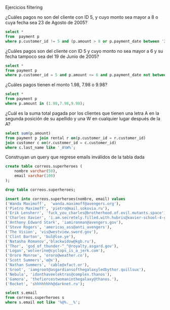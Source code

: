 Ejercicios filtering 

¿Cuáles pagos no son del cliente con ID 5, y cuyo monto sea mayor a 8 o cuya fecha sea 23 de Agosto de 2005?

```sql
select *
from  payment p 
where p.customer_id != 5 and (p.amount > 8 or p.payment_date between '2005-08-23 00:00:00' and '2005-08-23 23:59:59');
```

¿Cuáles pagos son del cliente con ID 5 y cuyo monto no sea mayor a 6 y su fecha tampoco sea del 19 de Junio de 2005?

```sql
select *
from payment p
where p.customer_id = 5 and p.amount <= 6 and p.payment_date not between '2005-06-19 00:00:00' and '2005-06-19 23:59:59';
```


¿Cuáles pagos tienen el monto 1.98, 7.98 o 9.98?

```sql
select *
from payment p
where p.amount in (1.98,7.98,9.98);
```

¿Cuál es la suma total pagada por los clientes que tienen una letra A en la segunda posición de su apellido y una W en cualquier lugar después de la A?

```sql
select sum(p.amount)
from payment p join rental r on(p.customer_id = r.customer_id)
join customer c on(r.customer_id = c.customer_id)
where c.last_name like '_A%W%';
```

Construyan un query que regrese emails inválidos de la tabla dada

```sql
create table correos.superheroes (
	nombre varchar(50),
	email varchar(100)
);

drop table correos.superheroes;

insert into correos.superheroes(nombre, email) values 
('Wanda Maximoff',	'wanda.maximoff@avengers.org'), 
('Pietro Maximoff', 'pietro@mail.sokovia.ru'),
('Erik Lensherr', 'fuck_you_charles@brotherhood.of.evil.mutants.space'),
('Charles Xavier', 'i.am.secretely.filled.with.hubris@xavier-school-4-gifted-youngste.'),
('Anthony Edward Stark', 'iamironman@avengers.gov'),
('Steve Rogers', 'americas_ass@anti_avengers'),
('The Vision', 'vis@westview.sword.gov'),
('Clint Barton', 'bul@lse.ye'),
('Natasha Romanov','blackwidow@kgb.ru'),
('Thor', 'god_of_thunder-^_^@royalty.asgard.gov'),
('Logan','wolverine@cyclops_is_a_jerk.com'),
('Ororo Monroe', 'ororo@weather.co'), 
('Scott Summers','o@x'),
('Nathan Summers', 'cable@xfact.or'), 
('Groot', 'iamgroot@asgardiansofthegalaxyledbythor.quillsux'),
('Nebula', 'idonthaveelektras@complex.thanos'),
('Gamora', 'thefiercestwomaninthegalaxy@thanos.'),
('Rocket', 'shhhhhhhh@darknet.ru');

select s.email 
from correos.superheroes s 
where s.email not like '%@%.__%';
```
